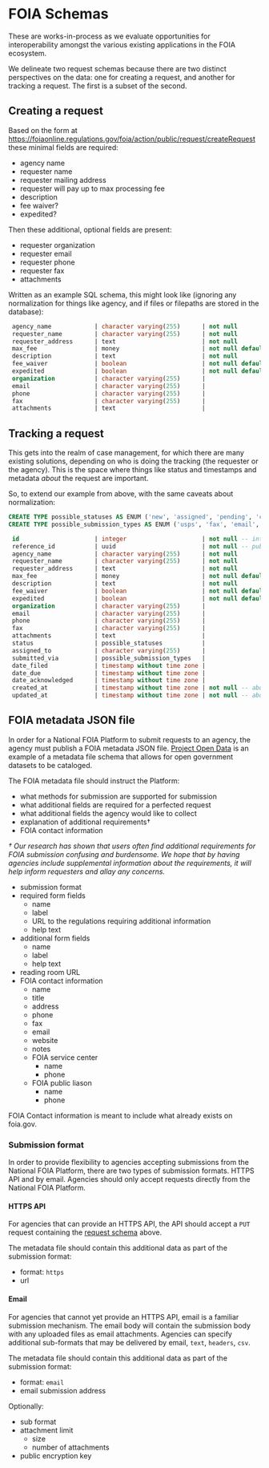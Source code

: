 # FOIA Schemas

These are works-in-process as we evaluate opportunities for interoperability amongst the various
existing applications in the FOIA ecosystem.

We delineate two request schemas because there are two distinct perspectives on the data: one for creating a request, and another for tracking a request. The first is a subset of the second.

## Creating a request

Based on the form at
https://foiaonline.regulations.gov/foia/action/public/request/createRequest these minimal fields are required:

* agency name
* requester name
* requester mailing address
* requester will pay up to max processing fee
* description
* fee waiver?
* expedited?

Then these additional, optional fields are present:

* requester organization
* requester email
* requester phone
* requester fax
* attachments

Written as an example SQL schema, this might look like (ignoring any normalization for things like agency, and if files or filepaths are stored in the database):

```sql
 agency_name            | character varying(255)      | not null
 requester_name         | character varying(255)      | not null
 requester_address      | text                        | not null
 max_fee                | money                       | not null default 0.00
 description            | text                        | not null
 fee_waiver             | boolean                     | not null default false
 expedited              | boolean                     | not null default false
 organization           | character varying(255)      |
 email                  | character varying(255)      |
 phone                  | character varying(255)      |
 fax                    | character varying(255)      |
 attachments            | text                        |
```

## Tracking a request

This gets into the realm of case management, for which there are many existing solutions, depending on who is doing the tracking (the requester or the agency). This is the space where things like status and timestamps and metadata *about* the request are important.

So, to extend our example from above, with the same caveats about normalization:

```sql
CREATE TYPE possible_statuses AS ENUM ('new', 'assigned', 'pending', 'closed');
CREATE TYPE possible_submission_types AS ENUM ('usps', 'fax', 'email', 'online_form');

 id                     | integer                     | not null -- internal private id
 reference_id           | uuid                        | not null -- public id
 agency_name            | character varying(255)      | not null
 requester_name         | character varying(255)      | not null
 requester_address      | text                        | not null
 max_fee                | money                       | not null default 0.00
 description            | text                        | not null
 fee_waiver             | boolean                     | not null default false
 expedited              | boolean                     | not null default false
 organization           | character varying(255)      |
 email                  | character varying(255)      |
 phone                  | character varying(255)      |
 fax                    | character varying(255)      |
 attachments            | text                        |
 status                 | possible_statuses           |
 assigned_to            | character varying(255)      |
 submitted_via          | possible_submission_types   |
 date_filed             | timestamp without time zone |
 date_due               | timestamp without time zone |
 date_acknowledged      | timestamp without time zone |
 created_at             | timestamp without time zone | not null -- about the record, not the request
 updated_at             | timestamp without time zone | not null -- about the record, not the request
```


## FOIA metadata JSON file

In order for a National FOIA Platform to submit requests to an agency, the
agency must publish a FOIA metadata JSON file. [Project Open
Data](https://project-open-data.cio.gov/v1.1/schema/) is an example of
a metadata file schema that allows for open government datasets to be
cataloged.

The FOIA metadata file should instruct the Platform:
- what methods for submission are supported for submission
- what additional fields are required for a perfected request
- what additional fields the agency would like to collect
- explanation of additional requirements†
- FOIA contact information

_† Our research has shown that users often find additional requirements for FOIA
submission confusing and burdensome. We hope that by having agencies include
supplemental information about the requirements, it will help inform requesters
and allay any concerns._

* submission format
* required form fields
  * name
  * label
  * URL to the regulations requiring additional information
  * help text
* additional form fields
  * name
  * label
  * help text
* reading room URL
* FOIA contact information
  * name
  * title
  * address
  * phone
  * fax
  * email
  * website
  * notes
  * FOIA service center
    * name
    * phone
  * FOIA public liason
    * name
    * phone

FOIA Contact information is meant to include what already exists on foia.gov.


### Submission format

In order to provide flexibility to agencies accepting submissions from the
National FOIA Platform, there are two types of submission formats. HTTPS API and
by email. Agencies should only accept requests directly from the National FOIA
Platform.


#### HTTPS API

For agencies that can provide an HTTPS API, the API should accept a `PUT` request
containing the [request schema](#creating-a-request) above.

The metadata file should contain this additional data as part of the submission
format:

* format: `https`
* url


#### Email

For agencies that cannot yet provide an HTTPS API, email is a familiar
submission mechanism. The email body will contain the submission body with any
uploaded files as email attachments. Agencies can specify additional sub-formats
that may be delivered by email, `text`, `headers`, `csv`.

The metadata file should contain this additional data as part of the submission
format:

* format: `email`
* email submission address

Optionally:

* sub format
* attachment limit
  * size
  * number of attachments
* public encryption key
